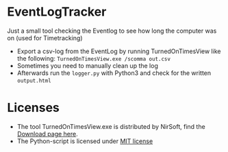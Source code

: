 # EventLogTracker
Just a small tool checking the Eventlog to see how long the computer was on (used for Timetracking)

* Export a csv-log from the EventLog by running TurnedOnTimesView like the following: `TurnedOnTimesView.exe /scomma out.csv`
* Sometimes you need to manually clean up the log
* Afterwards run the `logger.py` with Python3 and check for the written `output.html`

# Licenses
* The tool TurnedOnTimesView.exe is distributed by NirSoft, find the [Download page here](http://www.nirsoft.net/utils/computer_turned_on_times.html).
* The Python-script is licensed under [MIT license](https://opensource.org/licenses/MIT)
